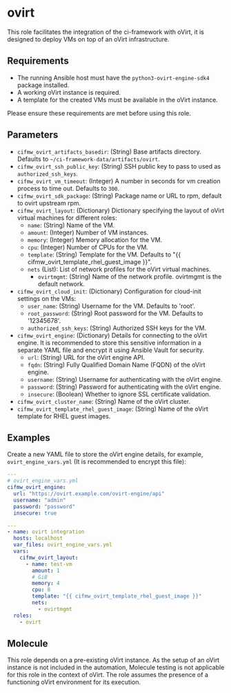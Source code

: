 # ovirt

This role facilitates the integration of the ci-framework with oVirt, it is designed to deploy VMs on top of an oVirt infrastructure.

## Requirements

* The running Ansible host must have the `python3-ovirt-engine-sdk4` package installed.
* A working oVirt instance is required.
* A template for the created VMs must be available in the oVirt instance.

Please ensure these requirements are met before using this role.

## Parameters

* `cifmw_ovirt_artifacts_basedir`: (String) Base artifacts directory. Defaults to `~/ci-framework-data/artifacts/ovirt`.
* `cifmw_ovirt_ssh_public_key`: (String) SSH public key to pass to used as `authorized_ssh_keys`.
* `cifmw_ovirt_vm_timeout`: (Integer) A number in seconds for vm creation process to time out. Defaults to `300`.
* `cifmw_ovirt_sdk_package`: (String) Package name or URL to rpm, default to ovirt upstream rpm.
* `cifmw_ovirt_layout`: (Dictionary) Dictionary specifying the layout of oVirt virtual machines for different roles:
  * `name`: (String) Name of the VM.
  * `amount`: (Integer) Number of VM instances.
  * `memory`: (Integer) Memory allocation for the VM.
  * `cpu`: (Integer) Number of CPUs for the VM.
  * `template`: (String) Template for the VM. Defaults to "{{ cifmw_ovirt_template_rhel_guest_image }}".
  * `nets` (List): List of network profiles for the oVirt virtual machines.
    * `ovirtmgmt`: (String) Name of the network profile. ovirtmgmt is the default network.
* `cifmw_ovirt_cloud_init`: (Dictionary) Configuration for cloud-init settings on the VMs:
  * `user_name`: (String) Username for the VM. Defaults to 'root'.
  * `root_password`: (String) Root password for the VM. Defaults to '12345678'.
  * `authorized_ssh_keys`: (String) Authorized SSH keys for the VM.
* `cifmw_ovirt_engine`: (Dictionary) Details for connecting to the oVirt engine.
  It is recommended to store this sensitive information in a separate YAML file and encrypt it using Ansible Vault for security.
  * `url`: (String) URL for the oVirt engine API.
  * `fqdn`: (String) Fully Qualified Domain Name (FQDN) of the oVirt engine.
  * `username`: (String) Username for authenticating with the oVirt engine.
  * `password`: (String) Password for authenticating with the oVirt engine.
  * `insecure`: (Boolean) Whether to ignore SSL certificate validation.
* `cifmw_ovirt_cluster_name`: (String) Name of the oVirt cluster.
* `cifmw_ovirt_template_rhel_guest_image`: (String) Name of the oVirt template for RHEL guest images.

## Examples

Create a new YAML file to store the oVirt engine details, for example, `ovirt_engine_vars.yml`
(It is recommended to encrypt this file):

```YAML
---
# ovirt_engine_vars.yml
cifmw_ovirt_engine:
  url: "https://ovirt.example.com/ovirt-engine/api"
  username: "admin"
  password: "password"
  insecure: true
```

```YAML
---
- name: ovirt integration
  hosts: localhost
  var_files: ovirt_engine_vars.yml
  vars:
    cifmw_ovirt_layout:
      - name: test-vm
        amount: 1
        # GiB
        memory: 4
        cpu: 8
        template: "{{ cifmw_ovirt_template_rhel_guest_image }}"
        nets:
          - ovirtmgmt
  roles:
    - ovirt
```

## Molecule

This role depends on a pre-existing oVirt instance.
As the setup of an oVirt instance is not included in the automation, Molecule testing is not applicable for this role in the context of oVirt.
The role assumes the presence of a functioning oVirt environment for its execution.
